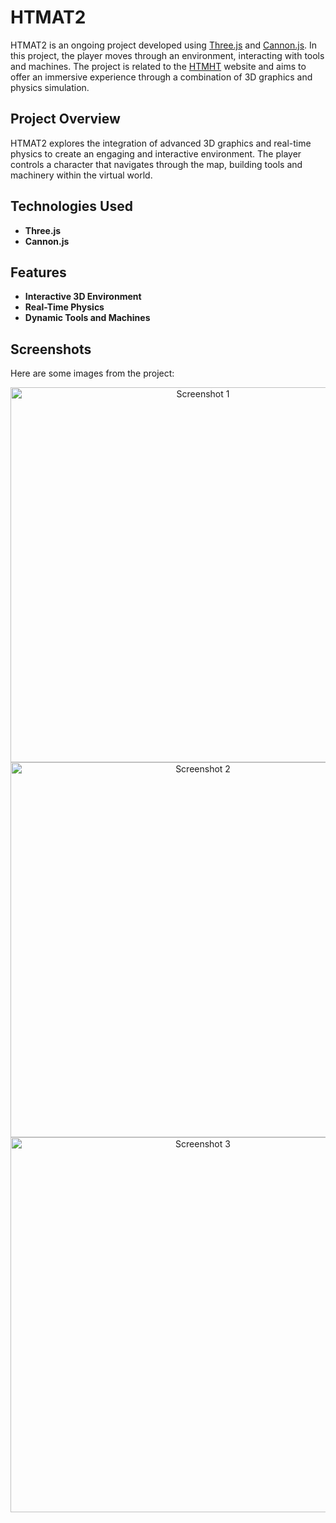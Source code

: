 # HTMAT2

HTMAT2 is an ongoing project developed using [Three.js](https://threejs.org/) and [Cannon.js](https://schteppe.github.io/cannon.js/). In this project, the player moves through an environment, interacting with tools and machines. The project is related to the [HTMHT](https://gaara0918273645.xyz/htmht) website and aims to offer an immersive experience through a combination of 3D graphics and physics simulation.

## Project Overview

HTMAT2 explores the integration of advanced 3D graphics and real-time physics to create an engaging and interactive environment. The player controls a character that navigates through the map, building tools and machinery within the virtual world. 


## Technologies Used

- **Three.js**
- **Cannon.js**

## Features

- **Interactive 3D Environment**
- **Real-Time Physics**
- **Dynamic Tools and Machines**

## Screenshots

Here are some images from the project:

<div align="center">
  <img src="image1.png" alt="Screenshot 1" width="600">
  <img src="image2.png" alt="Screenshot 2" width="600">
  <img src="image3.png" alt="Screenshot 3" width="600">
</div>